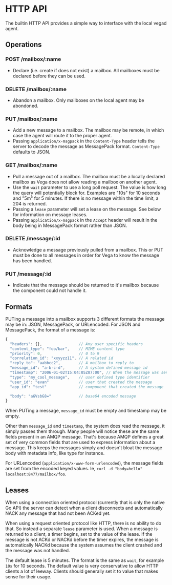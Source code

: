 # HTTP API

The builtin HTTP API provides a simple way to interface with the local vegad
agent.

## Operations

### POST /mailbox/:name
* Declare (i.e. create if does not exist) a mailbox. All mailboxes must be declared before they can be used.
 
### DELETE /mailbox/:name
* Abandon a mailbox. Only mailboxes on the local agent may be abondoned.
 
### PUT /mailbox/:name
* Add a new message to a mailbox. The mailbox may be remote, in which case the agent will route it to the proper agent.
* Passing `application/x-msgpack` in the `Content-Type` header tells the server to decode the message as MessagePack format. `Content-Type` defaults to JSON.

### GET /mailbox/:name
* Pull a message out of a mailbox. The mailbox must be a locally declared mailbox as Vega does not allow reading a mailbox on another agent.
* Use the `wait` parameter to use a long poll request. The value is how long the query will potentially block for. Examples are "10s" for 10 seconds and "5m" for 5 minutes. If there is no message within the time limit, a 204 is returned.
* Passing a `lease` parameter will set a lease on the message. See below for information on message leases.
* Passing `application/x-msgpack` in the `Accept` header will result in the body being in MessagePack format rather than JSON.

### DELETE /message/:id
* Acknowledge a message previously pulled from a mailbox. This or PUT must be done to all messages in order for Vega to know the message has been handled.

### PUT /message/:id
* Indicate that the message should be returned to it's mailbox because the component could not handle it.

## Formats

PUTing a message into a mailbox supports 3 different formats the message may
be in: JSON, MessagePack, or URLencoded. For JSON and MessagePack, the format of a message is:

```js
{
  "headers": {},                // Any user specific headers
  "content_type": "foo/bar",    // MIME content type
  "priority": 0,                // 0 to 9
  "correlation_id": "xxyyzz11", // A related id
  "reply_to": "aabbcc2",        // A mailbox to reply to
  "message_id": "a-b-c-d",      // A system defined message id
  "timestamp": "2006-01-02T15:04:05Z07:00", // When the message was sent
  "type": "my_cool_message",    // user defined type identifier
  "user_id": "evan"             // user that created the message
  "app_id": "test"              // component that created the message

  "body": "aGVsbG8="            // base64 encoded message
}
```

When PUTing a message, `message_id` must be empty and timestamp may be empty.

Other than `message_id` and `timestamp`, the system does read the message, it
simply passes them through. Many people will notice these are the same fields
present in an AMQP message. That's because AMQP defines a great set of very
common fields that are used to express information about a message. This keeps
the messages simply and doesn't bloat the message body with metadata info, like
type for instance.

For URLencoded (`application/x-www-form-urlencoded`), the message fields are
set from the encoded keyed values. Ie, `curl -d "body=hello" localhost:8477/mailbox/foo`.

## Leases

When using a connection oriented protocol (currently that is only the native Go API)
the server can detect when a client disconnects and automatically NACK any message
that had not been ACKed yet.

When using a request oriented protocol like HTTP, there is no ability to do that.
So instead a separate `lease` parameter is used. When a message is returned
to a client, a timer begins, set to the value of the lease. If the message is
not ACKd or NACKd before the timer expires, the message is automatically NACKd
because the system assumes the client crashed and the message was not handled.

The default lease is 5 minutes. The format is the same as `wait`, for example `10s`
for 10 seconds. The default value is very conservative to allow HTTP clients
a lot of leeway. Clients should generally set it to value that makes sense
for their usage.
